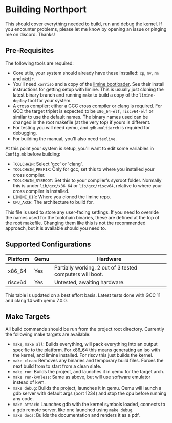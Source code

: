 # Building Northport

This should cover everything needed to build, run and debug the kernel. If you encounter problems, please let me know by opening an issue or pinging me on discord. Thanks!

## Pre-Requisites

The following tools are required:
- Core utils, your system should already have these installed: `cp`, `mv`, `rm` and `mkdir`.
- You'll need `xorriso` and a copy of the [limine bootloader](https://github.com/limine-bootloader/limine). See their install instructions for getting setup with limine. This is usually just cloning the latest binary branch and running `make` to build a copy of the `limine-deploy` tool for your system.
- A cross compiler: either a GCC cross compiler or clang is required. For GCC the target triplet is expected to be `x86_64-elf`, `riscv64-elf` or similar to use the default names. The binary names used can be changed in the root makefile  (at the very top) if yours is different.
- For testing you will need qemu, and `gdb-multiarch` is required for debugging.
- For building the manual, you'll also need `texlive`.

At this point your system is setup, you'll want to edit some variables in `Config.mk` before building:
- `TOOLCHAIN`: Select 'gcc' or 'clang'.
- `TOOLCHAIN_PREFIX`: Only for gcc, set this to where you installed your cross compiler.
- `TOOLCHAIN_SYSROOT`: Set this to your compiler's sysroot folder. Normally this is under `lib/gcc/x86_64` or `lib/gcc/riscv64`, relative to where your cross compiler is installed.
- `LIMINE_DIR`: Where you cloned the limine repo.
- `CPU_ARCH`: The architecture to build for.

This file is used to store any user-facing settings. If you need to override the names used for the toolchain binaries, these are defined at the top of the root makefile. Changing them like this is not the recommended approach, but it is available should you need to.

## Supported Configurations

| Platform | Qemu | Hardware                  |
|----------|------|---------------------------|
| x86_64   | Yes  | Partially working, 2 out of 3 tested computers will boot. |
| riscv64  | Yes  | Untested, awaiting hardware. |

This table is updated on a best effort basis. Latest tests done with GCC 11 and clang 14 with qemu 7.0.0.

## Make Targets

All build commands should be run from the project root directory. Currently the following make targets are available:
- `make`, `make all`: Builds everything, will pack everything into an output specific to the platform. For x86_64 this means generating an iso with the kernel, and limine installed. For riscv this just builds the kernel.
- `make clean`: Removes any binaries and temporary build files. Forces the next build from to start from a clean slate.
- `make run`: Builds the project, and launches it in qemu for the target arch.
- `make run-kvmless`: Same as above, but will use software emulator instead of kvm.
- `make debug`: Builds the project, launches it in qemu. Qemu will launch a gdb server with default args (port 1234) and stop the cpu before running any code.
- `make attach`: Launches gdb with the kernel symbols loaded, connects to a gdb remote server, like one launched using `make debug`.
- `make docs`: Builds the documentation and renders it as a pdf.
